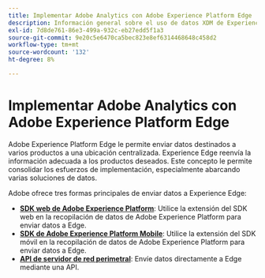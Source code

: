 ```yaml
---
title: Implementar Adobe Analytics con Adobe Experience Platform Edge
description: Información general sobre el uso de datos XDM de Experience Platform en Adobe Analytics
exl-id: 7d8de761-86e3-499a-932c-eb27edd5f1a3
source-git-commit: 9e20c5e6470ca5bec823e8ef6314468648c458d2
workflow-type: tm+mt
source-wordcount: '132'
ht-degree: 8%

---
```


# Implementar Adobe Analytics con Adobe Experience Platform Edge

Adobe Experience Platform Edge le permite enviar datos destinados a varios productos a una ubicación centralizada. Experience Edge reenvía la información adecuada a los productos deseados. Este concepto le permite consolidar los esfuerzos de implementación, especialmente abarcando varias soluciones de datos.

Adobe ofrece tres formas principales de enviar datos a Experience Edge:

* **[SDK web de Adobe Experience Platform](web-sdk/overview.md)**: Utilice la extensión del SDK web en la recopilación de datos de Adobe Experience Platform para enviar datos a Edge.
* **[SDK de Adobe Experience Platform Mobile](mobile-sdk/overview.md)**: Utilice la extensión del SDK móvil en la recopilación de datos de Adobe Experience Platform para enviar datos a Edge.
* **[API de servidor de red perimetral](edge-api/overview.md)**: Envíe datos directamente a Edge mediante una API.
